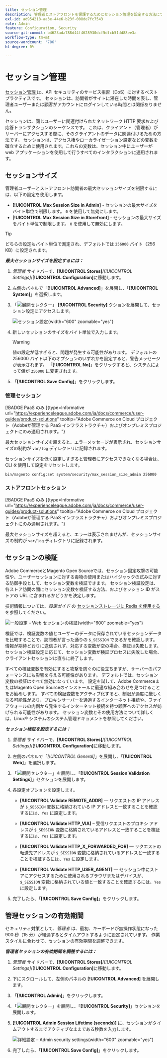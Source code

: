 ```yaml
---
title: セッション管理
description: 管理者とストアフロントを保護するためにセッション管理を設定する方法について説明します。
exl-id: ad954218-aa3e-44e6-b23f-008de7fc7543
role: Admin
feature: Configuration, Security
source-git-commit: b4623ada788d44f4628930dcf5dfcb51dd88ee3a
workflow-type: tm+mt
source-wordcount: '786'
ht-degree: 0%

---
```


# セッション管理

[ セッション管理 ](https://cheatsheetseries.owasp.org/cheatsheets/Session_Management_Cheat_Sheet.html) は、API セキュリティのサービス拒否（DoS）に対するベストプラクティスです。 セッションは、訪問者がサイトに滞在した時間を表し、管理者ユーザーまたは顧客がアカウントにログインしている時間とは関係ありません。

セッションは、同じユーザーに関連付けられたネットワーク HTTP 要求および応答トランザクションのシーケンスです。 これは、クライアント（管理者）がサーバーにアクセスする際に、そのクライアントのデータに関連付けるための方法です。 セッションは、アクセス権やローカライゼーション設定などの変数を確立するために使用されます。これらの変数は、セッション中にユーザーが web アプリケーションを使用して行うすべてのインタラクションに適用されます。

## セッションサイズ

管理者ユーザーとストアフロント訪問者の最大セッションサイズを制限するには、以下の設定を使用します。

- **[!UICONTROL Max Session Size in Admin]** - セッションの最大サイズをバイト単位で制限します。 `0` を使用して無効にします。
- **[!UICONTROL Max Session Size in Storefront]** - セッションの最大サイズをバイト単位で制限します。 `0` を使用して無効にします。

>[!TIP]
>
>どちらの設定もバイト単位で測定され、デフォルトでは `256000` バイト（256 KB）に設定されます。

**_最大セッションサイズを設定するには：_**

1. _管理者_ サイドバーで、**[!UICONTROL Stores]**/_[!UICONTROL Settings]_/**[!UICONTROL Configuration]**&#x200B;に移動します。

1. 左側のパネルで「**[!UICONTROL Advanced]**」を展開し、「**[!UICONTROL System]**」を選択します。

1. 「![ 展開セレクター ](../assets/icon-display-expand.png)」 **[!UICONTROL Security]** クションを展開して、セッション設定にアクセスします。

   ![ セッション設定 ](../configuration-reference/advanced/assets/system-security.png){width="600" zoomable="yes"}

1. 新しいセッションのサイズをバイト単位で入力します。

   >[!WARNING]
   >
   >値の設定が低すぎると、問題が発生する可能性があります。 デフォルトの 256000 バイト以下のオプションのいずれかを設定すると、警告メッセージが表示されます。 「**[!UICONTROL No]**」をクリックすると、システムによって値が `256000` に変更されます。

1. 「**[!UICONTROL Save Config]**」をクリックします。

### 管理セッション

[!BADGE PaaS のみ &#x200B;]{type=Informative url="https://experienceleague.adobe.com/ja/docs/commerce/user-guides/product-solutions" tooltip="Adobe Commerce on Cloud プロジェクト（Adobeが管理する PaaS インフラストラクチャ）およびオンプレミスプロジェクトにのみ適用されます。"}

最大セッションサイズを超えると、エラーメッセージが表示され、セッションサイズの制約が `var/log` ディレクトリに記録されます。

セッションサイズを低く設定しすぎると管理者にアクセスできなくなる場合は、CLI を使用して設定をリセットします。

```bash
bin/magento config:set system/security/max_session_size_admin 256000
```

### ストアフロントセッション

[!BADGE PaaS のみ &#x200B;]{type=Informative url="https://experienceleague.adobe.com/ja/docs/commerce/user-guides/product-solutions" tooltip="Adobe Commerce on Cloud プロジェクト（Adobeが管理する PaaS インフラストラクチャ）およびオンプレミスプロジェクトにのみ適用されます。"}

最大セッションサイズを超えると、エラーは表示されませんが、セッションサイズの制約が `var/log` ディレクトリに記録されます。

## セッションの検証

Adobe CommerceとMagento Open Sourceでは、セッション固定攻撃の可能性や、ユーザーセッションに対する毒物の使用またはハイジャックの試みに対する防御手段として、セッション変数を検証できます。 セッション検証設定は、各ストア訪問の間にセッション変数を検証する方法、およびセッション ID がストアの URL に含まれるかどうかを決定します。

技術情報については、_設定ガイド_ の [ セッションストレージに Redis を使用する ](https://experienceleague.adobe.com/docs/commerce-operations/configuration-guide/cache/redis/redis-session.html?lang=ja) を参照してください。

![ 一般設定 – Web セッションの検証 ](../configuration-reference/general/assets/web-session-validation-settings.png){width="600" zoomable="yes"}

検証では、検証変数の値とユーザーのデータに保存されているセッションデータを比較することで、訪問者が言った通りの `$_SESSION` であるかを確認します。 情報が期待どおりに送信されず、対応する変数が空の場合、検証は失敗します。 セッション検証設定に応じて、セッション変数が検証プロセスに失敗した場合、クライアントセッションは直ちに終了します。

すべての検証変数を有効にすると攻撃を防ぐのに役立ちますが、サーバーのパフォーマンスにも影響を与える可能性があります。 デフォルトでは、セッション変数の検証はすべて無効になっています。 設定を試して、Adobe CommerceまたはMagento Open Sourceのインストールに最適な組み合わせを見つけることをお勧めします。 すべての検証変数をアクティブ化すると、制限が過度に厳しくなる可能性があり、プロキシサーバーを通過するインターネット接続や、ファイアウォールの内側から発生するインターネット接続を持つ顧客へのアクセスが妨げられる可能性があります。 セッション変数とその使用方法について詳しくは、Linux® システムのシステム管理ドキュメントを参照してください。

**_セッション検証を設定するには：_**

1. _管理者_ サイドバーで、**[!UICONTROL Stores]**/_[!UICONTROL Settings]_/**[!UICONTROL Configuration]**&#x200B;に移動します。

1. 左側のパネルで「_[!UICONTROL General]_」を展開し、「**[!UICONTROL Web]**」を選択します。

1. 「![ 展開セレクター ](../assets/icon-display-expand.png)」を展開し、「**[!UICONTROL Session Validation Settings]**」セクションを展開します。

1. 各設定オプションを設定します。

   - **[!UICONTROL Validate REMOTE_ADDR]** — リクエストの IP アドレスが `$_SESSION` 変数に格納されている IP アドレスと一致することを確認するには、`Yes` に設定します。

   - **[!UICONTROL Validate HTTP_VIA]** – 受信リクエストのプロキシ アドレスが `$_SESSION` 変数に格納されているアドレスと一致することを検証するには、`Yes` に設定します。

   - **[!UICONTROL Validate HTTP_X_FORWARDED_FOR]** — リクエストの転送先アドレスが `$_SESSION` 変数に格納されているアドレスと一致することを検証するには、`Yes` に設定します。

   - **[!UICONTROL Validate HTTP_USER_AGENT]** — セッション中にストアにアクセスするために使用されるブラウザまたはデバイスが、`$_SESSION` 変数に格納されている値と一致することを確認するには、`Yes` に設定します。

1. 完了したら、「**[!UICONTROL Save Config]**」をクリックします。

## 管理セッションの有効期間

セキュリティ対策として、_管理者_ は、最初、キーボードが無操作状態になった 900 秒（15 分）が経過するとタイムアウトするように設定されています。 作業スタイルに合わせて、セッションの有効期間を調整できます。

**_管理者セッションの有効期間を調整するには：_**

1. _管理者_ サイドバーで、**[!UICONTROL Stores]**/_[!UICONTROL Settings]_/**[!UICONTROL Configuration]**&#x200B;に移動します。

1. 下にスクロールして、左側のパネルの **[!UICONTROL Advanced]** を展開します。

1. 「**[!UICONTROL Admin]**」をクリックします。

1. 「![ 展開セレクター ](../assets/icon-display-expand.png)」を展開し、「**[!UICONTROL Security]**」セクションを展開します。

1. **[!UICONTROL Admin Session Lifetime (seconds)]** に、セッションがタイムアウトするまでアクティブなままである秒数を入力します。

   ![ 詳細設定 – Admin security settings](../configuration-reference/advanced/assets/admin-security.png){width="600" zoomable="yes"}

1. 完了したら、「**[!UICONTROL Save Config]**」をクリックします。
